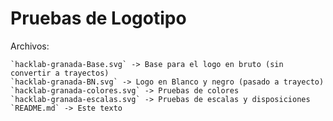 # Pruebas de Logotipo

Archivos:

    `hacklab-granada-Base.svg` -> Base para el logo en bruto (sin convertir a trayectos)
    `hacklab-granada-BN.svg` -> Logo en Blanco y negro (pasado a trayecto)
    `hacklab-granada-colores.svg` -> Pruebas de colores
    `hacklab-granada-escalas.svg` -> Pruebas de escalas y disposiciones
    `README.md` -> Este texto

